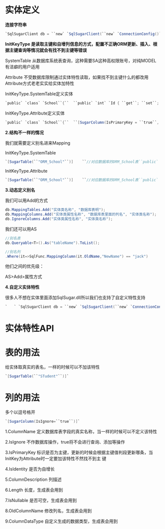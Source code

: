 # 实体定义

**连接字符串**

```cs
`SqlSugarClient db = ``new` `SqlSugarClient(``new` `ConnectionConfig()``{``  ``ConnectionString = Config.ConnectionString, ``  ``DbType = DbType.SqlServer, ``  ``InitKeyType = InitKeyType.SystemTable ``//初始化主键和自增列信息到ORM的方式``});`
```



**InitKeyType 是读取主键和自增列信息的方式，配置不正确ORM更新、插入、根据主键查询等情况就会有找不到主键等错误** 

SystemTable  从数据库系统表查询，这种需要SA这种高权限账号，对纯MODEL有洁癖的用户适用

Attribute   不受数据库限制通过实体特性读取，如果找不到主键什么的都改用Attribute方式老老实实给实体加特性



InitKeyType.SystemTable定义实体

```cs
`public` `class` `School``{``  ``public` `int` `Id { ``get``; ``set``; }``  ``public` `string` `Name { ``get``; ``set``; }``  ``public` `string` `Description{``get``;``set``;}``}`
```



InitKeyType.Attribute定义实体

```cs
`public` `class` `School``{``  ``[SugarColumn(IsPrimaryKey = ``true``, IsIdentity = ``true``)] ``//是主键, 还是标识列``  ``public` `int` `Id { ``get``; ``set``; }``  ` `  ``public` `string` `Name { ``get``; ``set``; }``  ` `  ``public` `string` `Description{``get``;``set``;}``}`
```



**2.结构不一样的情况**

我们就需要定义别名进来Mapping



InitKeyType.SystemTable 

```cs
`[SugarTable(``"ORM_School"``)]    ``//对应数据库的ORM_School表``public` `class` `School``{``  ``public` `int` `Id { ``get``; ``set``; }``    ` `  ``public` `string` `Name { ``get``; ``set``; }``  ` `  ``[SugarColumn(ColumnName =``"Remark"``)]``  ``public` `string` `Description { ``get``; ``set``; }``}`
```



InitKeyType.Attribute

```cs
`[SugarTable(``"ORM_School"``)]    ``//对应数据库的ORM_School表``public` `class` `School``{``  ``[SugarColumn(IsPrimaryKey = ``true``, IsIdentity = ``true``)]    ``//是主键, 还是标识列``  ``public` `int` `Id { ``get``; ``set``; }``  ` `  ``public` `string` `Name { ``get``; ``set``; }``  ` `  ``[SugarColumn(ColumnName =``"Remark"``)]    ``//对应表里面的Remark列``  ``public` `string` `Description { ``get``; ``set``; }``}`
```





**3.动态定义别名**



我们可以用Add的方式





```cs
db.MappingTables.Add("实体类名称", "数据库表明");
db.MappingColumns.Add("实体类属性名称", "数据库表里面的列名", "实体类名称");
db.IgnoreColumns.Add("实体类属性名称", "实体类名称");
```



我们还可以用AS

```cs
//别名表
db.Queryable<T>().As("tableName").ToList();

//别名列
.Where(it=>SqlFunc.MappingColumn(it.OldName,"NewName") == "jack")
```



他们之间的优先级：

AS>Add>属性方式





**4.自定义实体特性**

很多人不想在实体里面添加SqlSugar.dll所以我们也支持了自定义特性支持

```cs
`   ` `SqlSugarClient db = ``new` `SqlSugarClient(``new` `ConnectionConfig() {    ``ConnectionString = Config.ConnectionString,    ``DbType = DbType.SqlServer,    ``IsAutoCloseConnection = ``true``,    ``ConfigureExternalServices=``new` `ConfigureExternalServices() {    ``EntityService = (property, column) => {    ``  ``if` `(property.Name == ``"xxx"``) {``//根据列名    ``        ``column.IsIgnore = ``true``;    ``   ``}    ``   ``var` `attributes = property.GetCustomAttributes(``true``);``//get all attributes     `` ``if` `(attributes.Any(it => it ``is` `KeyAttribute))``//根据自定义属性    ``  ``{    ``    ``column.IsPrimarykey = ``true``;    ``  ``}    ``},    ``EntityNameService = (type,entity) => {    `` ``var` `attributes = type.GetCustomAttributes(``true``);    `` ``if` `(attributes.Any(it => it ``is` `TableAttribute))    `` ``{    ``  ``entity.DbTableName = (attributes.First(it => it ``is` `TableAttribute)``as` `TableAttribute).Name;    `` ``}    ``}    ``}});    ``    ` `[Table(Name =``"student"``)]``//default     ``public` `class` `StudentTest {    ``[Key]    ``public` `string` `Id { ``get``; ``set``; }    ``public` `string` `xxx { ``get``; ``set``; }    ``public` `string` `Name { ``get``; ``set``; }    ``}`
```



# 实体特性API

# 表的用法  

给实体取真实的表名，一样的时候可以不加该特性

```cs
`[SugarTable(``"STudent"``)]`
```



# 列的用法

多个以逗号格开

```c#
`[SugarColumn(IsIgnore=``true``)]`
```

1.ColumnName 定义数据库表字段的真实名称，当一样的时候可以不定义该特性



2.IsIgnore  不作数据库操作，true将不会进行查询、添加等操作



3.IsPrimaryKey 标识是否为主键，更新的时候会根据主键值判段更新哪条，当InitKey为Attribute时一定要加该特性不然找不到主      键



4.IsIdentity 是否为自增长



5.ColumnDescription 列描述



6.Length 长度，生成表会用到



7.IsNullable 是否可空，生成表会用到



8.OldColumnName 修改列名，生成表会用到



9.ColumnDataType 自定义生成的数据类型，生成表会用到